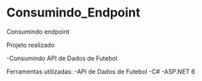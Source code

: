 # Consumindo_Endpoint
Consumindo endpoint

Projeto realizado 

-Consumindo API de Dados de Futebol.

Ferramentas utilizadas:
-API de Dados de Futebol
-C#
-ASP.NET 6
